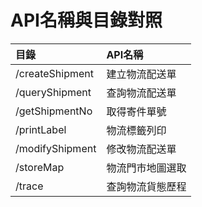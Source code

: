 # API名稱與目錄對照
|目錄                   |API名稱|                                             
|:--                    |:--|
|/createShipment        |建立物流配送單|
|/queryShipment         |查詢物流配送單|
|/getShipmentNo         |取得寄件單號|
|/printLabel            |物流標籤列印|
|/modifyShipment        |修改物流配送單|
|/storeMap              |物流門市地圖選取|
|/trace                 |查詢物流貨態歷程|

